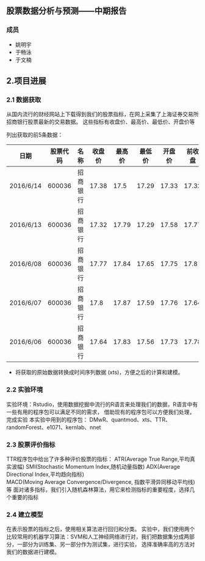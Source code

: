 

## 股票数据分析与预测——中期报告

### 成员

- 姚明宇
- 于畅泳
- 于文楠

     
## 2.项目进展

### 2.1 数据获取

从国内流行的财经网站上下载得到我们的股票指标，在网上采集了上海证券交易所招商银行股票最新的交易数据。
这些指标有收盘价、最高价、最低价、开盘价等

列出获取的前5条数据：

|日期|股票代码|  名称  |收盘价|最高价|最低价|开盘价|前收盘|涨跌额|涨跌幅|换手率|成交量|成交金额|总市值|流通市值|
|----|--------|--------|------|------|------|------|------|------|------|------|------|--------|------|--------|
|2016/6/14|600036|招商银行|17.38|17.5|17.29|17.33|17.32|0.06|0.3464|0.0531|10953458|190753279|4.38E+11|3.59E+11
|2016/6/13|600036|招商银行|17.32|17.79|17.29|17.58|17.77|-0.45|-2.5324|0.0786|16220713|284764728|4.37E+11|3.57E+11
|2016/6/08|600036|招商银行|17.77|17.84|17.65|17.75|17.8|-0.03|-0.1685|0.0461|9514926|168924714|4.48E+11|3.67E+11
|2016/6/07|600036|招商银行|17.8|17.87|17.59|17.76|17.64|0.16|0.907|0.0545|11250355|199544447|4.49E+11|3.67E+11
|2016/6/06|600036|招商银行|17.64|17.83|17.56|17.73|17.78|-0.14|-0.7874|0.0619|12770352|225235543|4.45E+11|3.64E+11

- 将获取的原始数据转换成时间序列数据 (xts)，方便之后的计算和建模。


### 2.2 实验环境

实验环境：Rstudio，使用数据挖掘中流行的R语言来处理我们的数据，R语言中有一些有用的程序包可以满足不同的需求，
借助现有的程序包可以方便我们处理，完成实验
本实验中用到的程序包：
DMwR、quantmod、xts、TTR、randomForest、e1071、kernlab、nnet


### 2.3 股票评价指标

TTR程序包中给出了许多种评价股票的指标：
ATR(Average True Range,平均真实波幅)
SMI(Stochastic Momentum Index,随机动量指数)
ADX(Average Directional Index,平均趋向指标)
MACD(Moving Average Convergence/Divergence, 指数平滑异同移动平均线)等
面对诸多指标，我们引入随机森林算法，用它来检测指标的重要程度，选择几个重要的指标


### 2.4 建立模型

在表示股票的指标之后，使用相关算法进行回归和分类。
实验中，我们使用两个比较常用的机器学习算法：SVM和人工神经网络进行对，我们把数据集分成两部分，一部分为训练集、另一部分作为测试集，进行实验，
选择准确率高的方法对我们的数据进行建模。
